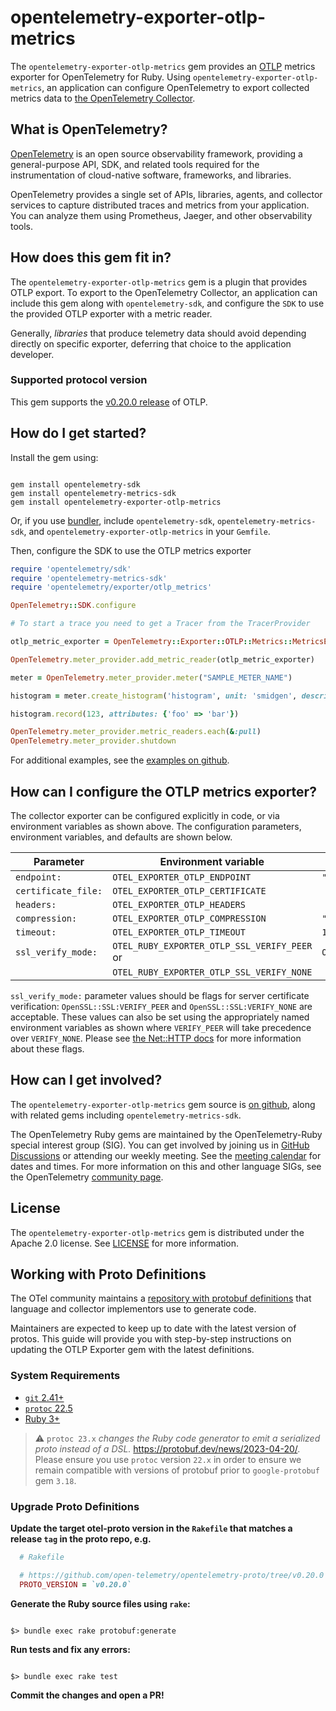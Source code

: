 # opentelemetry-exporter-otlp-metrics

The `opentelemetry-exporter-otlp-metrics` gem provides an [OTLP](https://github.com/open-telemetry/opentelemetry-proto) metrics exporter for OpenTelemetry for Ruby. Using `opentelemetry-exporter-otlp-metrics`, an application can configure OpenTelemetry to export collected metrics data to [the OpenTelemetry Collector][opentelemetry-collector-home].

## What is OpenTelemetry?

[OpenTelemetry][opentelemetry-home] is an open source observability framework, providing a general-purpose API, SDK, and related tools required for the instrumentation of cloud-native software, frameworks, and libraries.

OpenTelemetry provides a single set of APIs, libraries, agents, and collector services to capture distributed traces and metrics from your application. You can analyze them using Prometheus, Jaeger, and other observability tools.

## How does this gem fit in?

The `opentelemetry-exporter-otlp-metrics` gem is a plugin that provides OTLP export. To export to the OpenTelemetry Collector, an application can include this gem along with `opentelemetry-sdk`, and configure the `SDK` to use the provided OTLP exporter with a metric reader.

Generally, *libraries* that produce telemetry data should avoid depending directly on specific exporter, deferring that choice to the application developer.

### Supported protocol version

This gem supports the [v0.20.0 release][otel-proto-release] of OTLP.

## How do I get started?

Install the gem using:

```console

gem install opentelemetry-sdk
gem install opentelemetry-metrics-sdk
gem install opentelemetry-exporter-otlp-metrics

```

Or, if you use [bundler][bundler-home], include `opentelemetry-sdk`, `opentelemetry-metrics-sdk`, and `opentelemetry-exporter-otlp-metrics` in your `Gemfile`.

Then, configure the SDK to use the OTLP metrics exporter

```ruby
require 'opentelemetry/sdk'
require 'opentelemetry-metrics-sdk'
require 'opentelemetry/exporter/otlp_metrics'

OpenTelemetry::SDK.configure

# To start a trace you need to get a Tracer from the TracerProvider

otlp_metric_exporter = OpenTelemetry::Exporter::OTLP::Metrics::MetricsExporter.new

OpenTelemetry.meter_provider.add_metric_reader(otlp_metric_exporter)

meter = OpenTelemetry.meter_provider.meter("SAMPLE_METER_NAME")

histogram = meter.create_histogram('histogram', unit: 'smidgen', description: 'desscription')

histogram.record(123, attributes: {'foo' => 'bar'})

OpenTelemetry.meter_provider.metric_readers.each(&:pull)
OpenTelemetry.meter_provider.shutdown
```

For additional examples, see the [examples on github][examples-github].

## How can I configure the OTLP metrics exporter?

The collector exporter can be configured explicitly in code, or via environment variables as shown above. The configuration parameters, environment variables, and defaults are shown below.

| Parameter           | Environment variable                         | Default                             |
| ------------------- | -------------------------------------------- | ----------------------------------- |
| `endpoint:`         | `OTEL_EXPORTER_OTLP_ENDPOINT`                | `"http://localhost:4318/v1/metrics"` |
| `certificate_file: `| `OTEL_EXPORTER_OTLP_CERTIFICATE`             |                                     |
| `headers:`          | `OTEL_EXPORTER_OTLP_HEADERS`                 |                                     |
| `compression:`      | `OTEL_EXPORTER_OTLP_COMPRESSION`             | `"gzip"`                            |
| `timeout:`          | `OTEL_EXPORTER_OTLP_TIMEOUT`                 | `10`                                |
| `ssl_verify_mode:`  | `OTEL_RUBY_EXPORTER_OTLP_SSL_VERIFY_PEER` or | `OpenSSL::SSL:VERIFY_PEER`          |
|                     | `OTEL_RUBY_EXPORTER_OTLP_SSL_VERIFY_NONE`    |                                     |

`ssl_verify_mode:` parameter values should be flags for server certificate verification: `OpenSSL::SSL:VERIFY_PEER` and `OpenSSL::SSL:VERIFY_NONE` are acceptable. These values can also be set using the appropriately named environment variables as shown where `VERIFY_PEER` will take precedence over `VERIFY_NONE`.  Please see [the Net::HTTP docs](https://ruby-doc.org/stdlib-2.7.6/libdoc/net/http/rdoc/Net/HTTP.html#verify_mode) for more information about these flags.


## How can I get involved?

The `opentelemetry-exporter-otlp-metrics` gem source is [on github][repo-github], along with related gems including `opentelemetry-metrics-sdk`.

The OpenTelemetry Ruby gems are maintained by the OpenTelemetry-Ruby special interest group (SIG). You can get involved by joining us in [GitHub Discussions][discussions-url] or attending our weekly meeting. See the [meeting calendar][community-meetings] for dates and times. For more information on this and other language SIGs, see the OpenTelemetry [community page][ruby-sig].

## License

The `opentelemetry-exporter-otlp-metrics` gem is distributed under the Apache 2.0 license. See [LICENSE][license-github] for more information.

## Working with Proto Definitions

The OTel community maintains a [repository with protobuf definitions][otel-proto-github] that language and collector implementors use to generate code.

Maintainers are expected to keep up to date with the latest version of protos. This guide will provide you with step-by-step instructions on updating the OTLP Exporter gem with the latest definitions.

### System Requirements

- [`git` 2.41+][git-install]
- [`protoc` 22.5][protoc-install]
- [Ruby 3+][ruby-downloads]

> :warning: `protoc 23.x` *changes the Ruby code generator to emit a serialized proto instead of a DSL.* <https://protobuf.dev/news/2023-04-20/>. Please ensure you use `protoc` version `22.x` in order to ensure we remain compatible with versions of protobuf prior to `google-protobuf` gem `3.18`.

### Upgrade Proto Definitions

**Update the target otel-proto version in the `Rakefile` that matches a release `tag` in the proto repo, e.g.**

```ruby
  # Rakefile

  # https://github.com/open-telemetry/opentelemetry-proto/tree/v0.20.0
  PROTO_VERSION = `v0.20.0`
```

**Generate the Ruby source files using `rake`:**

```console

$> bundle exec rake protobuf:generate

```

**Run tests and fix any errors:**

```console

$> bundle exec rake test

```

**Commit the changes and open a PR!**

[opentelemetry-collector-home]: https://opentelemetry.io/docs/collector/about/
[opentelemetry-home]: https://opentelemetry.io
[bundler-home]: https://bundler.io
[repo-github]: https://github.com/open-telemetry/opentelemetry-ruby
[license-github]: https://github.com/open-telemetry/opentelemetry-ruby/blob/main/LICENSE
[examples-github]: https://github.com/open-telemetry/opentelemetry-ruby/tree/main/examples
[ruby-sig]: https://github.com/open-telemetry/community#ruby-sig
[community-meetings]: https://github.com/open-telemetry/community#community-meetings
[discussions-url]: https://github.com/open-telemetry/opentelemetry-ruby/discussions
[git-install]: https://git-scm.com/book/en/v2/Getting-Started-Installing-Git
[protoc-install]: https://github.com/protocolbuffers/protobuf/releases/tag/v22.5
[ruby-downloads]: https://www.ruby-lang.org/en/downloads/
[otel-proto-github]: https://github.com/open-telemetry/opentelemetry-proto
[otel-proto-release]: https://github.com/open-telemetry/opentelemetry-proto/releases/tag/v0.20.0
